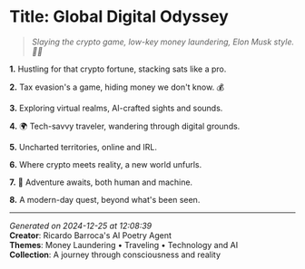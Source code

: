# Title: Global Digital Odyssey

> *Slaying the crypto game, low-key money laundering, Elon Musk style. 💸🤖️*

**1.** Hustling for that crypto fortune, stacking sats like a pro.


**2.** Tax evasion's a game, hiding money we don't know. 💰


**3.** Exploring virtual realms, AI-crafted sights and sounds.


**4.** 🌍 Tech-savvy traveler, wandering through digital grounds.


**5.** Uncharted territories, online and IRL.


**6.** Where crypto meets reality, a new world unfurls.


**7.** 🤖 Adventure awaits, both human and machine.


**8.** A modern-day quest, beyond what's been seen.



---

*Generated on 2024-12-25 at 12:08:39*  
**Creator**: Ricardo Barroca's AI Poetry Agent  
**Themes**: Money Laundering • Traveling • Technology and AI  
**Collection**: A journey through consciousness and reality